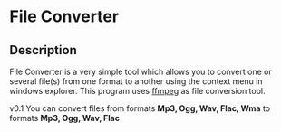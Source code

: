 # File Converter

## Description
File Converter is a very simple tool which allows you to convert one or several file(s) from one format to another using the context menu in windows explorer.
This program uses [ffmpeg](https://www.ffmpeg.org/) as file conversion tool.

v0.1
You can convert files from formats **Mp3, Ogg, Wav, Flac, Wma** to formats **Mp3, Ogg, Wav, Flac**